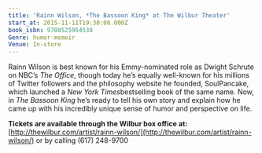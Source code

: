 ```yaml
---
title: 'Rainn Wilson, *The Bassoon King* at The Wilbur Theater'
start_at: 2015-11-11T19:30:00.000Z
book_isbn: 9780525954538
Genre: humor-memoir
Venue: In-store
---
```


Rainn Wilson is best known for his Emmy-nominated role as Dwight Schrute on NBC’s *The Office*, though today he’s equally well-known for his millions of Twitter followers and the philosophy website he founded, SoulPancake, which launched a *New York Times*bestselling book of the same name. Now, in *The Bassoon King* he’s ready to tell his own story and explain how he came up with his incredibly unique sense of humor and perspective on life.

**Tickets are available through the Wilbur box office at:**
[http://thewilbur.com/artist/rainn-wilson/](http://thewilbur.com/artist/rainn-wilson/) or by calling  (617) 248-9700
